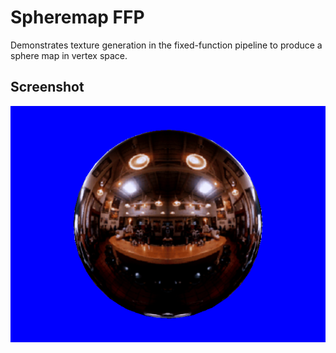# Spheremap FFP

Demonstrates texture generation in the fixed-function pipeline to produce a sphere map in vertex space.

## Screenshot
![spheremap_ffp](/_screenshots/spheremap_ffp.png)

